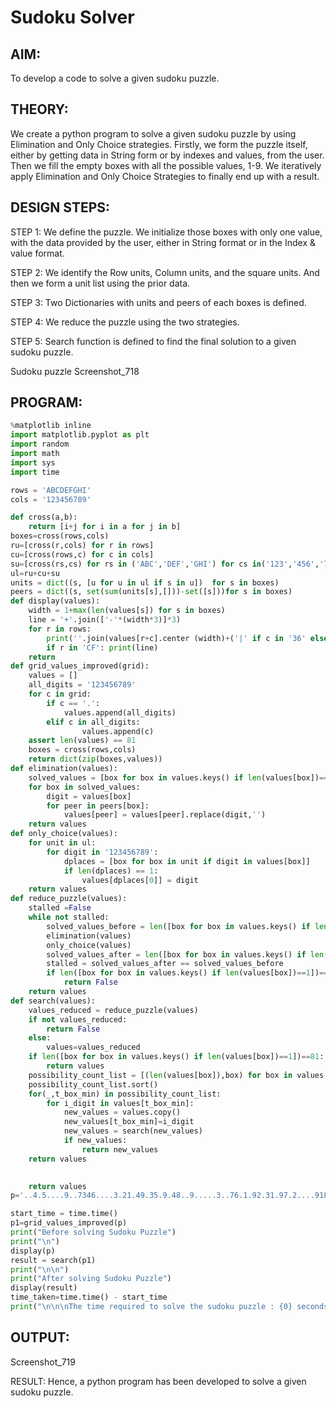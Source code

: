 # Sudoku Solver
## AIM:
To develop a code to solve a given sudoku puzzle.

## THEORY:
We create a python program to solve a given sudoku puzzle by using Elimination and Only Choice strategies.
Firstly, we form the puzzle itself, either by getting data in String form or by indexes and values, from the user.
Then we fill the empty boxes with all the possible values, 1-9. We iteratively apply Elimination and Only Choice Strategies to finally end up with a result.

## DESIGN STEPS:
STEP 1:
We define the puzzle. We initialize those boxes with only one value, with the data provided by the user, either in String format or in the Index & value format.

STEP 2:
We identify the Row units, Column units, and the square units. And then we form a unit list using the prior data.

STEP 3:
Two Dictionaries with units and peers of each boxes is defined.

STEP 4:
We reduce the puzzle using the two strategies.

STEP 5:
Search function is defined to find the final solution to a given sudoku puzzle.

Sudoku puzzle
Screenshot_718

## PROGRAM:
```python
%matplotlib inline
import matplotlib.pyplot as plt
import random
import math
import sys
import time

rows = 'ABCDEFGHI'
cols = '123456789'

def cross(a,b):
    return [i+j for i in a for j in b]
boxes=cross(rows,cols)
ru=[cross(r,cols) for r in rows]
cu=[cross(rows,c) for c in cols]
su=[cross(rs,cs) for rs in ('ABC','DEF','GHI') for cs in('123','456','789')]
ul=ru+cu+su
units = dict((s, [u for u in ul if s in u])  for s in boxes)
peers = dict((s, set(sum(units[s],[]))-set([s]))for s in boxes)
def display(values):
    width = 1+max(len(values[s]) for s in boxes)
    line = '+'.join(['-'*(width*3)]*3)
    for r in rows:
        print(''.join(values[r+c].center (width)+('|' if c in '36' else '') for c in cols))
        if r in 'CF': print(line)
    return
def grid_values_improved(grid):
    values = []
    all_digits = '123456789'
    for c in grid:
        if c == '.':
            values.append(all_digits)
        elif c in all_digits:
                values.append(c)
    assert len(values) == 81
    boxes = cross(rows,cols)
    return dict(zip(boxes,values))    
def elimination(values):
    solved_values = [box for box in values.keys() if len(values[box])==1]
    for box in solved_values:
        digit = values[box]
        for peer in peers[box]:
            values[peer] = values[peer].replace(digit,'')
    return values
def only_choice(values):
    for unit in ul:
        for digit in '123456789':
            dplaces = [box for box in unit if digit in values[box]]
            if len(dplaces) == 1:
                values[dplaces[0]] = digit
    return values    
def reduce_puzzle(values):
    stalled =False
    while not stalled:
        solved_values_before = len([box for box in values.keys() if len(values[box])==1])
        elimination(values)
        only_choice(values)
        solved_values_after = len([box for box in values.keys() if len(values[box])==1])
        stalled = solved_values_after == solved_values_before
        if len([box for box in values.keys() if len(values[box])==1])==0:
            return False
    return values    
def search(values):
    values_reduced = reduce_puzzle(values)
    if not values_reduced:
        return False
    else:
        values=values_reduced
    if len([box for box in values.keys() if len(values[box])==1])==81:
        return values   
    possibility_count_list = [(len(values[box]),box) for box in values.keys() if len(values[box])>1]    
    possibility_count_list.sort()
    for(_,t_box_min) in possibility_count_list:
        for i_digit in values[t_box_min]:
            new_values = values.copy()
            new_values[t_box_min]=i_digit
            new_values = search(new_values)
            if new_values:
                return new_values           
    return values

            
    return values
p='..4.5....9..7346....3.21.49.35.9.48..9.....3..76.1.92.31.97.2....9182..3....6.1..'

start_time = time.time()
p1=grid_values_improved(p)
print("Before solving Sudoku Puzzle")
print("\n")
display(p)
result = search(p1)
print("\n\n")
print("After solving Sudoku Puzzle")
display(result)
time_taken=time.time() - start_time
print("\n\n\nThe time required to solve the sudoku puzzle : {0} seconds".format(time_taken))
``` 
## OUTPUT:
Screenshot_719

RESULT:
Hence, a python program has been developed to solve a given sudoku puzzle.
